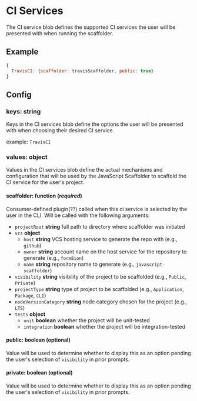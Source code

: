 # CI Services

The CI service blob defines the supported CI services the user will be
presented with when running the scaffolder.

## Example

```javascript
{
  TravisCI: {scaffolder: travisScaffolder, public: true}
}
```

## Config

### keys: __string__

Keys in the CI services blob define the options the user will be presented with
when choosing their desired CI service.

example: `TravisCI`

### values: __object__

Values in the CI services blob define the actual mechanisms and configuration
that will be used by the JavaScript Scaffolder to scaffold the CI service for
the user's project.

#### scaffolder: __function__ (_required_)

Consumer-defined plugin(??) called when this ci service is selected by the
user in the CLI. Will be called with the following arguments:

* `projectRoot` __string__ full path to directory where scaffolder was initiated
* `vcs` __object__
  * `host` __string__ VCS hosting service to generate the repo with (e.g., `github`)
  * `owner` __string__ account name on the host service for the repository to
    generate (e.g., `form8ion`)
  * `name` __string__ repository name to generate (e.g., `javascript-scaffolder`)
* `visibility` __string__ visibility of the project to be scaffolded (e.g., `Public`, `Private`)
* `projectType` __string__ type of project to be scaffolded (e.g., `Application`, `Package`, `CLI`)
* `nodeVersionCategory` __string__ node category chosen for the project (e.g., `LTS`)
* `tests` __object__
  * `unit` __boolean__ whether the project will be unit-tested
  * `integration` __boolean__ whether the project will be integration-tested

#### public: boolean (optional)

Value will be used to determine whether to display this as an option pending
the user's selection of `visibility` in prior prompts.

#### private: boolean (optional)

Value will be used to determine whether to display this as an option pending
the user's selection of `visibility` in prior prompts.
